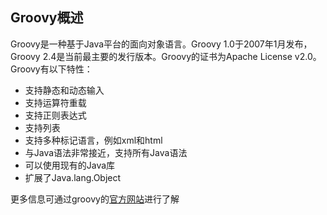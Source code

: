 ## Groovy概述
Groovy是一种基于Java平台的面向对象语言。Groovy 1.0于2007年1月发布，Groovy 2.4是当前最主要的发行版本。Groovy的证书为Apache License v2.0。
Groovy有以下特性：
- 支持静态和动态输入
- 支持运算符重载
- 支持正则表达式
- 支持列表
- 支持多种标记语言，例如xml和html
- 与Java语法非常接近，支持所有Java语法
- 可以使用现有的Java库
- 扩展了Java.lang.Object

更多信息可通过groovy的[官方网站](http://www.groovy-lang.org/)进行了解
